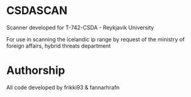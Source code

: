 # CSDASCAN
Scanner developed for T-742-CSDA - Reykjavik University

For use in scanning the icelandic ip range by request of the ministry of foreign affairs, hybrid threats department

# Authorship
All code developed by frikki93 & fannarhrafn
